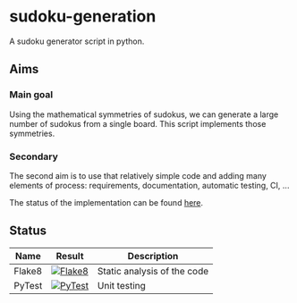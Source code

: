 # sudoku-generation

A sudoku generator script in python.

## Aims

### Main goal

Using the mathematical symmetries of sudokus, we can generate a large number of sudokus from a single board. This script implements those symmetries.

### Secondary

The second aim is to use that relatively simple code and adding many elements of process: requirements, documentation, automatic testing, CI, ... 

The status of the implementation can be found [here](docs/manual/process.md).

## Status

| Name | Result | Description |
| ---- | ------ | ----------- |
| Flake8 | [![Flake8](https://github.com/bilbopingouin/sudoku-generation/actions/workflows/flake8.yml/badge.svg?branch=main)](https://github.com/bilbopingouin/sudoku-generation/actions/workflows/flake8.yml) | Static analysis of the code |
| PyTest | [![PyTest](https://github.com/bilbopingouin/sudoku-generation/actions/workflows/pytest.yml/badge.svg?branch=main)](https://github.com/bilbopingouin/sudoku-generation/actions/workflows/pytest.yml) | Unit testing |
